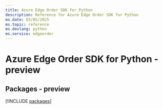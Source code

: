 ```yaml
---
title: Azure Edge Order SDK for Python
description: Reference for Azure Edge Order SDK for Python
ms.date: 03/05/2025
ms.topic: reference
ms.devlang: python
ms.service: edgeorder
---
```

# Azure Edge Order SDK for Python - preview
## Packages - preview
[!INCLUDE [packages](edge-order-index.md)]
